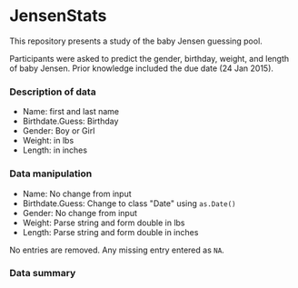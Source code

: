 # JensenStats

This repository presents a study of the baby Jensen guessing pool.

Participants were asked to predict the gender, birthday, weight, and length of baby Jensen. Prior knowledge included the due date (24 Jan 2015). 

### Description of data

- Name: first and last name
- Birthdate.Guess: Birthday 
- Gender: Boy or Girl
- Weight: in lbs
- Length: in inches

### Data manipulation

- Name: No change from input
- Birthdate.Guess: Change to class "Date" using `as.Date()`
- Gender: No change from input
- Weight: Parse string and form double in lbs
- Length: Parse string and form double in inches

No entries are removed. Any missing entry entered as `NA`.

### Data summary
